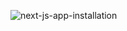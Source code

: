 ![next-js-app-installation](https://github.com/user-attachments/assets/cb341d01-1559-46f2-a041-7a97cfa27e09)
